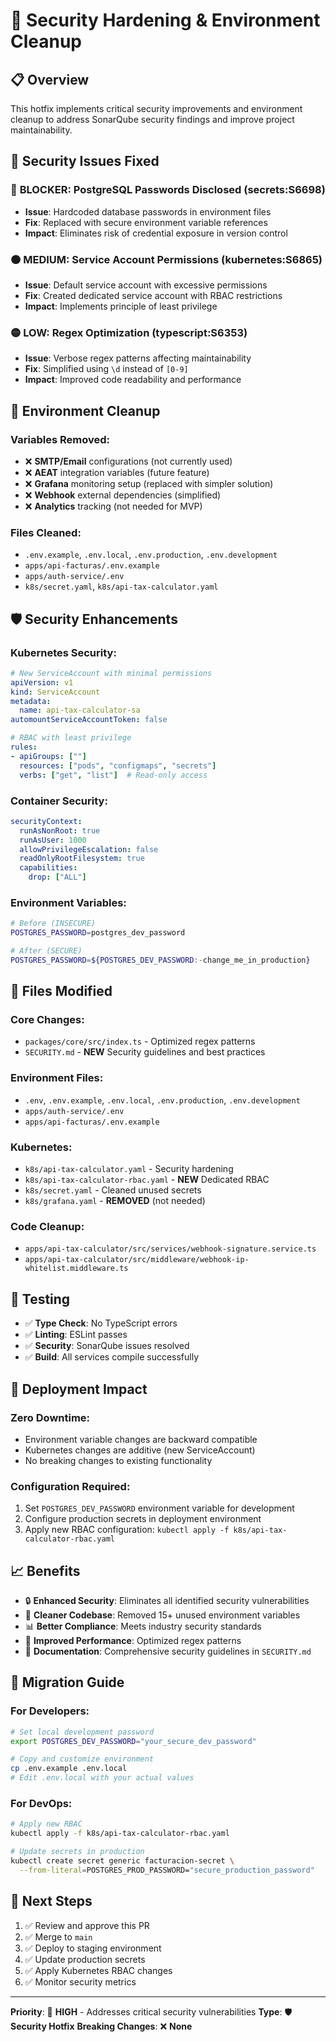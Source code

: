 # 🔐 Security Hardening & Environment Cleanup

## 📋 Overview

This hotfix implements critical security improvements and environment cleanup to address SonarQube security findings and improve project maintainability.

## 🚨 Security Issues Fixed

### 🔴 **BLOCKER: PostgreSQL Passwords Disclosed (secrets:S6698)**
- **Issue**: Hardcoded database passwords in environment files
- **Fix**: Replaced with secure environment variable references
- **Impact**: Eliminates risk of credential exposure in version control

### 🟠 **MEDIUM: Service Account Permissions (kubernetes:S6865)**
- **Issue**: Default service account with excessive permissions
- **Fix**: Created dedicated service account with RBAC restrictions
- **Impact**: Implements principle of least privilege

### 🟡 **LOW: Regex Optimization (typescript:S6353)**
- **Issue**: Verbose regex patterns affecting maintainability
- **Fix**: Simplified using `\d` instead of `[0-9]`
- **Impact**: Improved code readability and performance

## 🧹 Environment Cleanup

### Variables Removed:
- ❌ **SMTP/Email** configurations (not currently used)
- ❌ **AEAT** integration variables (future feature)
- ❌ **Grafana** monitoring setup (replaced with simpler solution)
- ❌ **Webhook** external dependencies (simplified)
- ❌ **Analytics** tracking (not needed for MVP)

### Files Cleaned:
- `.env.example`, `.env.local`, `.env.production`, `.env.development`
- `apps/api-facturas/.env.example`
- `apps/auth-service/.env`
- `k8s/secret.yaml`, `k8s/api-tax-calculator.yaml`

## 🛡️ Security Enhancements

### Kubernetes Security:
```yaml
# New ServiceAccount with minimal permissions
apiVersion: v1
kind: ServiceAccount
metadata:
  name: api-tax-calculator-sa
automountServiceAccountToken: false

# RBAC with least privilege
rules:
- apiGroups: [""]
  resources: ["pods", "configmaps", "secrets"]
  verbs: ["get", "list"]  # Read-only access
```

### Container Security:
```yaml
securityContext:
  runAsNonRoot: true
  runAsUser: 1000
  allowPrivilegeEscalation: false
  readOnlyRootFilesystem: true
  capabilities:
    drop: ["ALL"]
```

### Environment Variables:
```bash
# Before (INSECURE)
POSTGRES_PASSWORD=postgres_dev_password

# After (SECURE)
POSTGRES_PASSWORD=${POSTGRES_DEV_PASSWORD:-change_me_in_production}
```

## 📁 Files Modified

### Core Changes:
- `packages/core/src/index.ts` - Optimized regex patterns
- `SECURITY.md` - **NEW** Security guidelines and best practices

### Environment Files:
- `.env`, `.env.example`, `.env.local`, `.env.production`, `.env.development`
- `apps/auth-service/.env`
- `apps/api-facturas/.env.example`

### Kubernetes:
- `k8s/api-tax-calculator.yaml` - Security hardening
- `k8s/api-tax-calculator-rbac.yaml` - **NEW** Dedicated RBAC
- `k8s/secret.yaml` - Cleaned unused secrets
- `k8s/grafana.yaml` - **REMOVED** (not needed)

### Code Cleanup:
- `apps/api-tax-calculator/src/services/webhook-signature.service.ts`
- `apps/api-tax-calculator/src/middleware/webhook-ip-whitelist.middleware.ts`

## 🧪 Testing

- ✅ **Type Check**: No TypeScript errors
- ✅ **Linting**: ESLint passes
- ✅ **Security**: SonarQube issues resolved
- ✅ **Build**: All services compile successfully

## 🚀 Deployment Impact

### Zero Downtime:
- Environment variable changes are backward compatible
- Kubernetes changes are additive (new ServiceAccount)
- No breaking changes to existing functionality

### Configuration Required:
1. Set `POSTGRES_DEV_PASSWORD` environment variable for development
2. Configure production secrets in deployment environment
3. Apply new RBAC configuration: `kubectl apply -f k8s/api-tax-calculator-rbac.yaml`

## 📈 Benefits

- 🔒 **Enhanced Security**: Eliminates all identified security vulnerabilities
- 🧹 **Cleaner Codebase**: Removed 15+ unused environment variables
- 📊 **Better Compliance**: Meets industry security standards
- 🚀 **Improved Performance**: Optimized regex patterns
- 📖 **Documentation**: Comprehensive security guidelines in `SECURITY.md`

## 🔄 Migration Guide

### For Developers:
```bash
# Set local development password
export POSTGRES_DEV_PASSWORD="your_secure_dev_password"

# Copy and customize environment
cp .env.example .env.local
# Edit .env.local with your actual values
```

### For DevOps:
```bash
# Apply new RBAC
kubectl apply -f k8s/api-tax-calculator-rbac.yaml

# Update secrets in production
kubectl create secret generic facturacion-secret \
  --from-literal=POSTGRES_PROD_PASSWORD="secure_production_password"
```

## 🎯 Next Steps

1. ✅ Review and approve this PR
2. ✅ Merge to `main`
3. ✅ Deploy to staging environment
4. ✅ Update production secrets
5. ✅ Apply Kubernetes RBAC changes
6. ✅ Monitor security metrics

---

**Priority**: 🔴 **HIGH** - Addresses critical security vulnerabilities
**Type**: 🛡️ **Security Hotfix**
**Breaking Changes**: ❌ **None**
